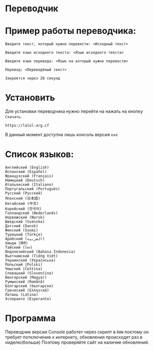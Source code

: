 # **Переводчик**

# Пример работы переводчика:

```
Введите текст, который нужно перевести: <Исходный текст>

Введите язык исходного текста: <Язык исходного текста>

Введите язык перевода: <Язык на который нужно перевести>

Перевод: <Переведёный текст>

Закроется через 20 секунд
```

# Установить
Для установки переводчика нужно перейти на нажать на кнопку `Скачать`.
```
https://lalol-arg.cf
```

В данный момент доступна лишь консоль версия `exe`

# Список языков:
```
Английский (English)
Испанский (Español)
Французский (Français)
Немецкий (Deutsch)
Итальянский (Italiano)
Португальский (Português)
Русский (Русский)
Японский (日本語)
Китайский (中文)
Корейский (한국어)
Голландский (Nederlands)
Норвежский (Norsk)
Шведский (Svenska)
Датский (Dansk)
Финский (Suomi)
Турецкий (Türkçe)
Арабский (العربية)
Хинди (हिंदी)
Тайский (ไทย)
Индонезийский (Bahasa Indonesia)
Вьетнамский (Tiếng Việt)
Украинский (Українська)
Польский (Polski)
Чешский (Čeština)
Словацкий (Slovenčina)
Венгерский (Magyar)
Румынский (Română)
Болгарский (български)
Греческий (Ελληνικά)
Латынь (Latina)
Эсперанто (Esperanto)
```
# Программа
Переводчик версии Console работет через скрипт в `RAW` поєтому он требует потключение к интернету, обновления происходят раз в ниделю(больше)
Поэтому проверяйте сайт на наличие обновлений.

